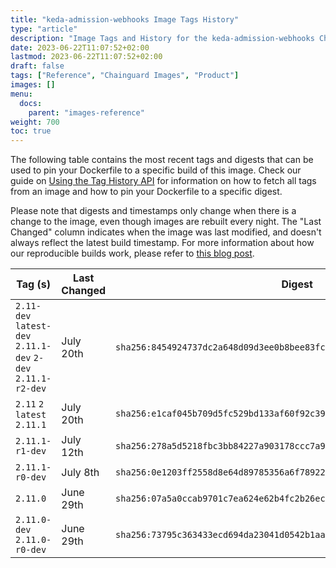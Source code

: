 ```yaml
---
title: "keda-admission-webhooks Image Tags History"
type: "article"
description: "Image Tags and History for the keda-admission-webhooks Chainguard Image"
date: 2023-06-22T11:07:52+02:00
lastmod: 2023-06-22T11:07:52+02:00
draft: false
tags: ["Reference", "Chainguard Images", "Product"]
images: []
menu:
  docs:
    parent: "images-reference"
weight: 700
toc: true
---
```


The following table contains the most recent tags and digests that can be used to pin your Dockerfile to a specific build of this image. Check our guide on [Using the Tag History API](/chainguard/chainguard-images/using-the-tag-history-api/) for information on how to fetch all tags from an image and how to pin your Dockerfile to a specific digest.

Please note that digests and timestamps only change when there is a change to the image, even though images are rebuilt every night. The "Last Changed" column indicates when the image was last modified, and doesn't always reflect the latest build timestamp. For more information about how our reproducible builds work, please refer to [this blog post](https://www.chainguard.dev/unchained/reproducing-chainguards-reproducible-image-builds).

| Tag (s)                                                       | Last Changed | Digest                                                                    |
|---------------------------------------------------------------|--------------|---------------------------------------------------------------------------|
|  `2.11-dev` `latest-dev` `2.11.1-dev` `2-dev` `2.11.1-r2-dev` | July 20th    | `sha256:8454924737dc2a648d09d3ee0b8bee83fc29ca300082dbe3fa2d7072419aeebc` |
|  `2.11` `2` `latest` `2.11.1`                                 | July 20th    | `sha256:e1caf045b709d5fc529bd133af60f92c39fb5271d052d3d5c7ac826f39da5f1e` |
|  `2.11.1-r1-dev`                                              | July 12th    | `sha256:278a5d5218fbc3bb84227a903178ccc7a9392196df854a0a403628df473d5dba` |
|  `2.11.1-r0-dev`                                              | July 8th     | `sha256:0e1203ff2558d8e64d89785356a6f789224b29045ed2269cb22ee7178edd098e` |
|  `2.11.0`                                                     | June 29th    | `sha256:07a5a0ccab9701c7ea624e62b4fc2b26ecf766e35cdb616f1c96636fb3c2e6d8` |
|  `2.11.0-dev` `2.11.0-r0-dev`                                 | June 29th    | `sha256:73795c363433ecd694da23041d0542b1aadf5c17cba815c29ec932a59620b743` |
